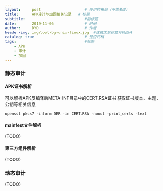 ```yaml
---
layout:     post   				    # 使用的布局（不需要改）
title:      APK审计与加固相关记录   # 标题
subtitle:                           #副标题
date:       2019-11-06 				# 时间
author:     DYD 				    # 作者
header-img: img/post-bg-unix-linux.jpg 	#这篇文章标题背景图片
catalog: true 						# 是否归档
tags:								#标签
    - APK
    - 审计
    - 加固
---
```


### 静态审计

#### APK证书解析

可以解析APK反编译后META-INF目录中的CERT.RSA证书
获取证书版本、主题、公钥等相关信息

```
openssl pkcs7 -inform DER -in CERT.RSA -noout -print_certs -text
```

#### mainfest文件解析
(TODO)

#### 第三方组件解析
(TODO)


### 动态审计
(TODO)
